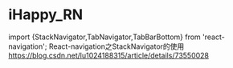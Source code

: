 # iHappy_RN
import {StackNavigator,TabNavigator,TabBarBottom} from 'react-navigation';
React-navigation之StackNavigator的使用
https://blog.csdn.net/lu1024188315/article/details/73550028
